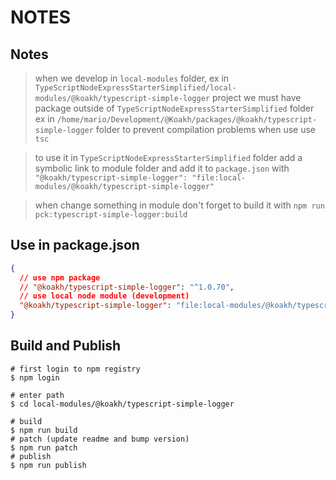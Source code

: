 # NOTES

## Notes

> when we develop in `local-modules` folder, ex in `TypeScriptNodeExpressStarterSimplified/local-modules/@koakh/typescript-simple-logger` project
we must have package outside of `TypeScriptNodeExpressStarterSimplified` folder ex in `/home/mario/Development/@Koakh/packages/@koakh/typescript-simple-logger` folder to prevent compilation problems when use use `tsc`

> to use it in `TypeScriptNodeExpressStarterSimplified` folder add a symbolic link to module folder and add it to `package.json` with `"@koakh/typescript-simple-logger": "file:local-modules/@koakh/typescript-simple-logger"`

> when change something in module don't forget to build it with `npm run pck:typescript-simple-logger:build`

## Use in package.json

```json
{
  // use npm package
  // "@koakh/typescript-simple-logger": "^1.0.70",
  // use local node module (development)
  "@koakh/typescript-simple-logger": "file:local-modules/@koakh/typescript-simple-logger",
}
```

## Build and Publish

```shell
# first login to npm registry
$ npm login

# enter path
$ cd local-modules/@koakh/typescript-simple-logger

# build
$ npm run build
# patch (update readme and bump version)
$ npm run patch
# publish
$ npm run publish
```
